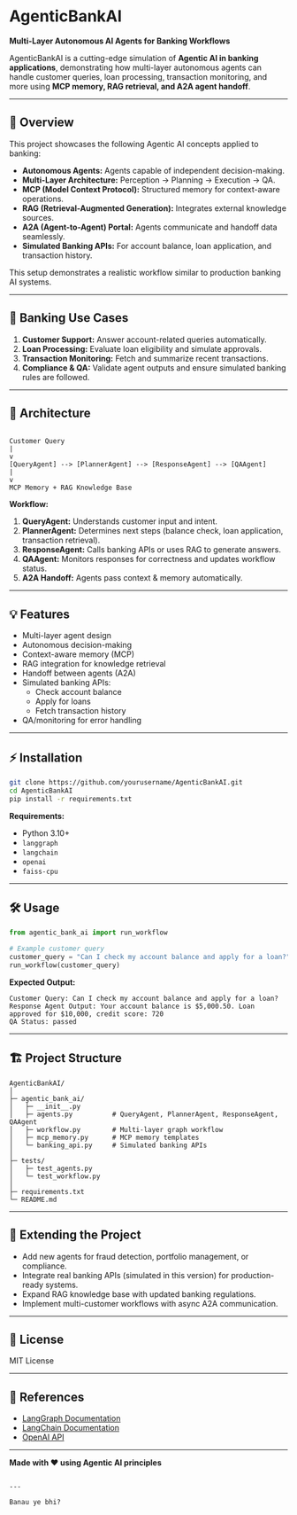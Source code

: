 
# AgenticBankAI

**Multi-Layer Autonomous AI Agents for Banking Workflows**

AgenticBankAI is a cutting-edge simulation of **Agentic AI in banking applications**, demonstrating how multi-layer autonomous agents can handle customer queries, loan processing, transaction monitoring, and more using **MCP memory, RAG retrieval, and A2A agent handoff**.

---

## 🚀 Overview

This project showcases the following Agentic AI concepts applied to banking:

- **Autonomous Agents:** Agents capable of independent decision-making.
- **Multi-Layer Architecture:** Perception → Planning → Execution → QA.
- **MCP (Model Context Protocol):** Structured memory for context-aware operations.
- **RAG (Retrieval-Augmented Generation):** Integrates external knowledge sources.
- **A2A (Agent-to-Agent) Portal:** Agents communicate and handoff data seamlessly.
- **Simulated Banking APIs:** For account balance, loan application, and transaction history.

This setup demonstrates a realistic workflow similar to production banking AI systems.

---

## 🏦 Banking Use Cases

1. **Customer Support:** Answer account-related queries automatically.
2. **Loan Processing:** Evaluate loan eligibility and simulate approvals.
3. **Transaction Monitoring:** Fetch and summarize recent transactions.
4. **Compliance & QA:** Validate agent outputs and ensure simulated banking rules are followed.

---

## 🔹 Architecture

```

Customer Query
|
v
[QueryAgent] --> [PlannerAgent] --> [ResponseAgent] --> [QAAgent]
|
v
MCP Memory + RAG Knowledge Base

````

**Workflow:**
1. **QueryAgent:** Understands customer input and intent.
2. **PlannerAgent:** Determines next steps (balance check, loan application, transaction retrieval).
3. **ResponseAgent:** Calls banking APIs or uses RAG to generate answers.
4. **QAAgent:** Monitors responses for correctness and updates workflow status.
5. **A2A Handoff:** Agents pass context & memory automatically.

---

## 💡 Features

- Multi-layer agent design
- Autonomous decision-making
- Context-aware memory (MCP)
- RAG integration for knowledge retrieval
- Handoff between agents (A2A)
- Simulated banking APIs:
  - Check account balance
  - Apply for loans
  - Fetch transaction history
- QA/monitoring for error handling

---

## ⚡ Installation

```bash
git clone https://github.com/yourusername/AgenticBankAI.git
cd AgenticBankAI
pip install -r requirements.txt
````

**Requirements:**

* Python 3.10+
* `langgraph`
* `langchain`
* `openai`
* `faiss-cpu`

---

## 🛠 Usage

```python
from agentic_bank_ai import run_workflow

# Example customer query
customer_query = "Can I check my account balance and apply for a loan?"
run_workflow(customer_query)
```

**Expected Output:**

```
Customer Query: Can I check my account balance and apply for a loan?
Response Agent Output: Your account balance is $5,000.50. Loan approved for $10,000, credit score: 720
QA Status: passed
```

---

## 🏗 Project Structure

```
AgenticBankAI/
│
├─ agentic_bank_ai/
│   ├─ __init__.py
│   ├─ agents.py          # QueryAgent, PlannerAgent, ResponseAgent, QAAgent
│   ├─ workflow.py        # Multi-layer graph workflow
│   ├─ mcp_memory.py      # MCP memory templates
│   └─ banking_api.py     # Simulated banking APIs
│
├─ tests/
│   ├─ test_agents.py
│   └─ test_workflow.py
│
├─ requirements.txt
└─ README.md
```

---

## 🧩 Extending the Project

* Add new agents for fraud detection, portfolio management, or compliance.
* Integrate real banking APIs (simulated in this version) for production-ready systems.
* Expand RAG knowledge base with updated banking regulations.
* Implement multi-customer workflows with async A2A communication.

---

## 📜 License

MIT License

---

## 🔗 References

* [LangGraph Documentation](https://www.langgraph.com)
* [LangChain Documentation](https://www.langchain.com)
* [OpenAI API](https://platform.openai.com/docs)

---

**Made with ❤️ using Agentic AI principles**

```

---

Banau ye bhi?
```
